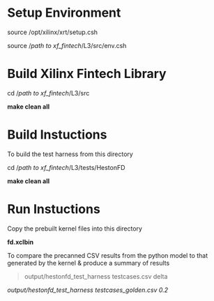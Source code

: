 
# Setup Environment


source /opt/xilinx/xrt/setup.csh

source /*path to xf_fintech*/L3/src/env.csh




# Build Xilinx Fintech Library
cd  /*path to xf_fintech*/L3/src

**make clean all**





# Build Instuctions

To build the test harness from this directory

cd /*path to xf_fintech*/L3/tests/HestonFD

**make clean all**





# Run Instuctions

Copy the prebuilt kernel files into this directory

**fd.xclbin**



To compare the precanned CSV results from the python model to that generated by the kernel & produce a summary of results

> output/hestonfd_test_harness testcases.csv delta

*output/hestonfd_test_harness testcases_golden.csv 0.2*




